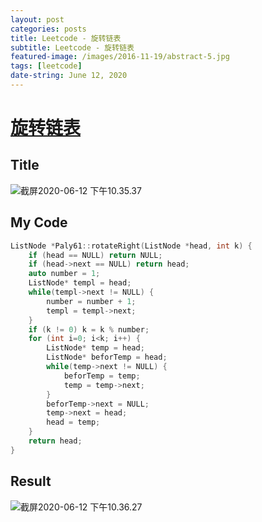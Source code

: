 ```yaml
---
layout: post
categories: posts
title: Leetcode - 旋转链表
subtitle: Leetcode - 旋转链表
featured-image: /images/2016-11-19/abstract-5.jpg
tags: [leetcode]
date-string: June 12, 2020
---
```

# [旋转链表](https://leetcode-cn.com/problems/rotate-list/)

## Title 

![截屏2020-06-12 下午10.35.37](https://tva1.sinaimg.cn/large/007S8ZIlly1gfpvrhoyktj311a0qqn0s.jpg)

## My Code

```c++
ListNode *Paly61::rotateRight(ListNode *head, int k) {
    if (head == NULL) return NULL;
    if (head->next == NULL) return head;
    auto number = 1;
    ListNode* templ = head;
    while(templ->next != NULL) {
        number = number + 1;
        templ = templ->next;
    }
    if (k != 0) k = k % number;
    for (int i=0; i<k; i++) {
        ListNode* temp = head;
        ListNode* beforTemp = head;
        while(temp->next != NULL) {
            beforTemp = temp;
            temp = temp->next;
        }
        beforTemp->next = NULL;
        temp->next = head;
        head = temp;
    }
    return head;
}
```

## Result

![截屏2020-06-12 下午10.36.27](https://tva1.sinaimg.cn/large/007S8ZIlly1gfpvscquixj30z609yt9v.jpg)


